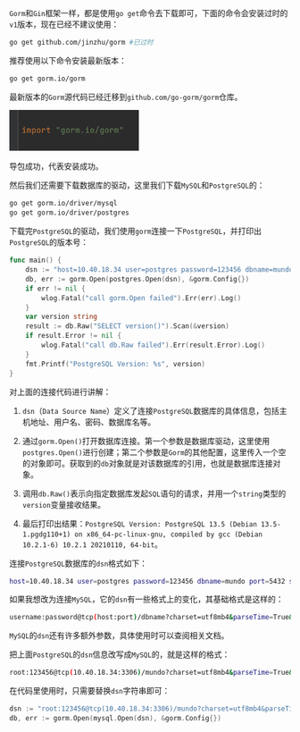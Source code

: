`Gorm`和`Gin`框架一样，都是使用`go get`命令去下载即可，下面的命令会安装过时的`v1`版本，现在已经不建议使用：

```sh
go get github.com/jinzhu/gorm #已过时
```

推荐使用以下命令安装最新版本：

```bash
go get gorm.io/gorm
```

最新版本的`Gorm`源代码已经迁移到`github.com/go-gorm/gorm`仓库。

<img src="image/image-20231219105510138.png" alt="image-20231219105510138" style="zoom: 67%;" />

导包成功，代表安装成功。

然后我们还需要下载数据库的驱动，这里我们下载`MySQL`和`PostgreSQL`的：

```bash
go get gorm.io/driver/mysql
go get gorm.io/driver/postgres
```

下载完`PostgreSQL`的驱动，我们使用`gorm`连接一下`PostgreSQL`，并打印出`PostgreSQL`的版本号：

```go
func main() {
	dsn := "host=10.40.18.34 user=postgres password=123456 dbname=mundo port=5432 sslmode=disable timezone=Etc/UTC"
	db, err := gorm.Open(postgres.Open(dsn), &gorm.Config{})
	if err != nil {
        wlog.Fatal("call gorm.Open failed").Err(err).Log()
	}
	var version string
	result := db.Raw("SELECT version()").Scan(&version)
	if result.Error != nil {
		wlog.Fatal("call db.Raw failed").Err(result.Error).Log()
	}
	fmt.Printf("PostgreSQL Version: %s", version)
}
```

对上面的连接代码进行讲解：

1. `dsn`（`Data Source Name`）定义了连接`PostgreSQL`数据库的具体信息，包括主机地址、用户名、密码、数据库名等。

2. 通过`gorm.Open()`打开数据库连接。第一个参数是数据库驱动，这里使用`postgres.Open()`进行创建；第二个参数是`Gorm`的其他配置，这里传入一个空的对象即可。获取到的`db`对象就是对该数据库的引用，也就是数据库连接对象。

3. 调用`db.Raw()`表示向指定数据库发起`SQL`语句的请求，并用一个`string`类型的`version`变量接收结果。

4. 最后打印出结果：`PostgreSQL Version: PostgreSQL 13.5 (Debian 13.5-1.pgdg110+1) on x86_64-pc-linux-gnu, compiled by gcc (Debian 10.2.1-6) 10.2.1 20210110, 64-bit`。

连接`PostgreSQL`数据库的`dsn`格式如下：

```sh
host=10.40.18.34 user=postgres password=123456 dbname=mundo port=5432 sslmode=disable timezone=Etc/UTC
```

如果我想改为连接`MySQL`，它的`dsn`有一些格式上的变化，其基础格式是这样的：

```sh
username:password@tcp(host:port)/dbname?charset=utf8mb4&parseTime=True&loc=Local
```

`MySQL`的`dsn`还有许多额外参数，具体使用时可以查阅相关文档。

把上面`PostgreSQL`的`dsn`信息改写成`MySQL`的，就是这样的格式：

```sh
root:123456@tcp(10.40.18.34:3306)/mundo?charset=utf8mb4&parseTime=True&loc=Local
```

在代码里使用时，只需要替换`dsn`字符串即可：

```go
dsn := "root:123456@tcp(10.40.18.34:3306)/mundo?charset=utf8mb4&parseTime=True&loc=Local"
db, err := gorm.Open(mysql.Open(dsn), &gorm.Config{})
```

